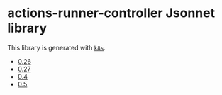 # actions-runner-controller Jsonnet library

This library is generated with [`k8s`](https://github.com/jsonnet-libs/k8s).

- [0.26](0.26/README.md)
- [0.27](0.27/README.md)
- [0.4](0.4/README.md)
- [0.5](0.5/README.md)
